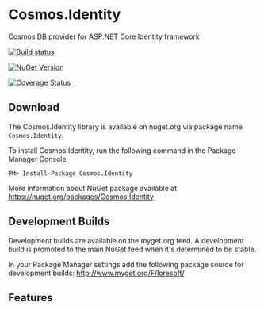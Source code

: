 # Cosmos.Identity
Cosmos DB provider for ASP.NET Core Identity framework

[![Build status](https://ci.appveyor.com/api/projects/status/aj2b6swwjdl0v8wr?svg=true)](https://ci.appveyor.com/project/LoreSoft/cosmos-identity)

[![NuGet Version](https://img.shields.io/nuget/v/Cosmos.Identity.svg?style=flat-square)](https://www.nuget.org/packages/Cosmos.Identity/)

[![Coverage Status](https://coveralls.io/repos/github/loresoft/Cosmos.Identity/badge.svg?branch=main)](https://coveralls.io/github/loresoft/Cosmos.Identity?branch=main)

## Download

The Cosmos.Identity library is available on nuget.org via package name `Cosmos.Identity`.

To install Cosmos.Identity, run the following command in the Package Manager Console

    PM> Install-Package Cosmos.Identity
    
More information about NuGet package available at
<https://nuget.org/packages/Cosmos.Identity>

## Development Builds

Development builds are available on the myget.org feed.  A development build is promoted to the main NuGet feed when it's determined to be stable. 

In your Package Manager settings add the following package source for development builds:
<http://www.myget.org/F/loresoft/>

## Features
